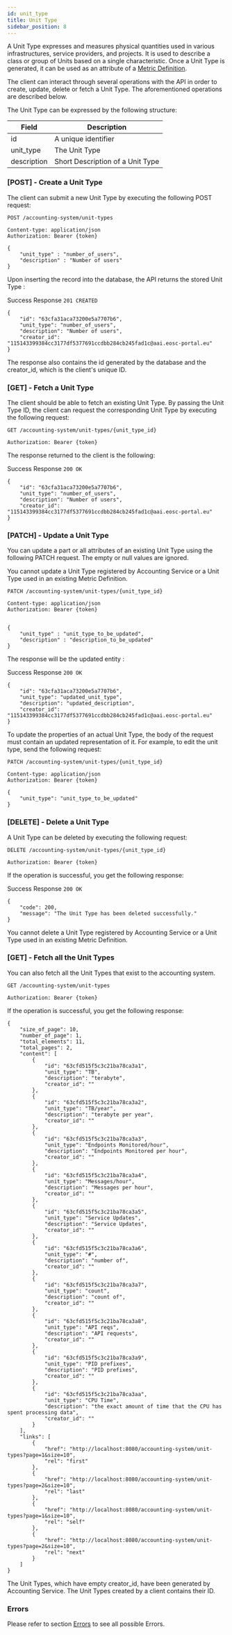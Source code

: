 ```yaml
---
id: unit_type
title: Unit Type
sidebar_position: 8
---
```


A Unit Type expresses and measures physical quantities used in various infrastructures, service providers, and projects. It is used to describe a class or group of Units based on a single characteristic.
Once a Unit Type is generated, it can be used as an attribute of a [Metric Definition](./metric_definition.md).

The client can interact through several operations with the API in order to create, update, delete or fetch a Unit Type. The aforementioned operations are described below.

The Unit Type can be expressed by the following structure:

| Field          	| Description   	                      | 
|------------------	|---------------------------------------- |
| id             	| A unique identifier             |
| unit_type      	| The Unit Type |
| description      	| Short Description of a Unit Type |

### [POST] - Create a Unit Type

The client can submit a new Unit Type by executing the following POST request:

```
POST /accounting-system/unit-types

Content-type: application/json
Authorization: Bearer {token}

{
    "unit_type" : "number_of_users",
    "description" : "Number of users"
}
```

Upon inserting the record into the database, the API returns the stored Unit Type :

Success Response `201 CREATED`

```
{
    "id": "63cfa31aca73200e5a7707b6",
    "unit_type": "number_of_users",
    "description": "Number of users",
    "creator_id": "115143399384cc3177df5377691ccdbb284cb245fad1c@aai.eosc-portal.eu"
}
```

The response also contains the id generated by the database and the creator_id, which is the client's unique ID.

### [GET] - Fetch a Unit Type

The client should be able to fetch an existing Unit Type. By passing the Unit Type ID, the client can request the corresponding Unit Type by executing the following request:

```
GET /accounting-system/unit-types/{unit_type_id}

Authorization: Bearer {token}
```

The response returned to the client is the following:

Success Response `200 OK`
```
{
    "id": "63cfa31aca73200e5a7707b6",
    "unit_type": "number_of_users",
    "description": "Number of users",
    "creator_id": "115143399384cc3177df5377691ccdbb284cb245fad1c@aai.eosc-portal.eu"
}
```

### [PATCH] - Update a Unit Type

You can update a part or all attributes of an existing Unit Type using the following PATCH request. The empty or null values are ignored.

You cannot update a Unit Type registered by Accounting Service or a Unit Type used in an existing Metric Definition.


```
PATCH /accounting-system/unit-types/{unit_type_id}

Content-type: application/json
Authorization: Bearer {token}


{
    "unit_type" : "unit_type_to_be_updated",
    "description" : "description_to_be_updated"
}
```

The response will be the updated entity :

Success Response `200 OK`

```
{
    "id": "63cfa31aca73200e5a7707b6",
    "unit_type": "updated_unit_type",
    "description": "updated_description",
    "creator_id": "115143399384cc3177df5377691ccdbb284cb245fad1c@aai.eosc-portal.eu"
}
```

To update the properties of an actual Unit Type, the body of the request must contain an updated representation of it. For example, to edit the unit type, send the following request:

```
PATCH /accounting-system/unit-types/{unit_type_id}

Content-type: application/json
Authorization: Bearer {token}

{  
    "unit_type": "unit_type_to_be_updated"
}
```

### [DELETE]  - Delete a Unit Type

A Unit Type can be deleted by executing the following request:

```
DELETE /accounting-system/unit-types/{unit_type_id}

Authorization: Bearer {token}
```

If the operation is successful, you get the following response:

Success Response `200 OK`
```
{
    "code": 200,
    "message": "The Unit Type has been deleted successfully."
}
```

You cannot delete a Unit Type registered by Accounting Service or a Unit Type used in an existing Metric Definition.

### [GET]  - Fetch all the Unit Types

You can also fetch all the Unit Types that exist to the accounting system.

```
GET /accounting-system/unit-types

Authorization: Bearer {token}
```

If the operation is successful, you get the following response:

```
{
    "size_of_page": 10,
    "number_of_page": 1,
    "total_elements": 11,
    "total_pages": 2,
    "content": [
        {
            "id": "63cfd515f5c3c21ba78ca3a1",
            "unit_type": "TB",
            "description": "terabyte",
            "creator_id": ""
        },
        {
            "id": "63cfd515f5c3c21ba78ca3a2",
            "unit_type": "TB/year",
            "description": "terabyte per year",
            "creator_id": ""
        },
        {
            "id": "63cfd515f5c3c21ba78ca3a3",
            "unit_type": "Endpoints Monitored/hour",
            "description": "Endpoints Monitored per hour",
            "creator_id": ""
        },
        {
            "id": "63cfd515f5c3c21ba78ca3a4",
            "unit_type": "Messages/hour",
            "description": "Messages per hour",
            "creator_id": ""
        },
        {
            "id": "63cfd515f5c3c21ba78ca3a5",
            "unit_type": "Service Updates",
            "description": "Service Updates",
            "creator_id": ""
        },
        {
            "id": "63cfd515f5c3c21ba78ca3a6",
            "unit_type": "#",
            "description": "number of",
            "creator_id": ""
        },
        {
            "id": "63cfd515f5c3c21ba78ca3a7",
            "unit_type": "count",
            "description": "count of",
            "creator_id": ""
        },
        {
            "id": "63cfd515f5c3c21ba78ca3a8",
            "unit_type": "API reqs",
            "description": "API requests",
            "creator_id": ""
        },
        {
            "id": "63cfd515f5c3c21ba78ca3a9",
            "unit_type": "PID prefixes",
            "description": "PID prefixes",
            "creator_id": ""
        },
        {
            "id": "63cfd515f5c3c21ba78ca3aa",
            "unit_type": "CPU Time",
            "description": "the exact amount of time that the CPU has spent processing data",
            "creator_id": ""
        }
    ],
    "links": [
        {
            "href": "http://localhost:8080/accounting-system/unit-types?page=1&size=10",
            "rel": "first"
        },
        {
            "href": "http://localhost:8080/accounting-system/unit-types?page=2&size=10",
            "rel": "last"
        },
        {
            "href": "http://localhost:8080/accounting-system/unit-types?page=1&size=10",
            "rel": "self"
        },
        {
            "href": "http://localhost:8080/accounting-system/unit-types?page=2&size=10",
            "rel": "next"
        }
    ]
}
```
The Unit Types, which have empty creator_id, have been generated by Accounting Service. The Unit Types created by a client contains their ID.

### Errors

Please refer to section [Errors](./api_errors) to see all possible Errors.